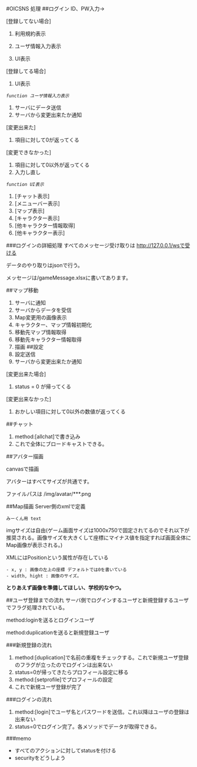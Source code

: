 #OICSNS 処理
##ログイン
ID、PW入力→

[登録してない場合]

1. 利用規約表示

2. ユーザ情報入力表示

3. UI表示

[登録してる場合]

1. UI表示


*`function ユーザ情報入力表示`*

1. サーバにデータ送信
2. サーバから変更出来たか通知

[変更出来た]

1. 項目に対して0が返ってくる

[変更できなかった]

1. 項目に対して0以外が返ってくる
2. 入力し直し


*`function UI表示`*

1. [チャット表示]
2. [メニューバー表示]
3. [マップ表示]
4. [キャラクター表示]
5. [他キャラクター情報取得]
6. [他キャラクター表示]

###ログインの詳細処理
すべてのメッセージ受け取りは http://127.0.0.1/wsで受ける

データのやり取りはjsonで行う。

メッセージは/gameMessage.xlsxに書いてあります。


##マップ移動
1. サーバに通知
2. サーバからデータを受信
3. Map変更用の画像表示
4. キャラクター、マップ情報初期化
5. 移動先マップ情報取得
6. 移動先キャラクター情報取得
7. 描画
##設定
1. 設定送信
2. サーバから変更出来たか通知

[変更出来た場合]

1. status = 0 が帰ってくる

[変更出来なかった]

1. おかしい項目に対して0以外の数値が返ってくる

##チャット
1. method:[allchat]で書き込み
2. これで全体にブロードキャストできる。

##アバター描画

canvasで描画

アバターはすべてサイズが共通です。

ファイルパスは /img/avatar/***.png

##Map描画
Server側のxmlで定義

`みーくん用 text`

imgサイズは自由(ゲーム画面サイズは1000x750で固定されてるのでそれ以下が推奨される。画像サイズを大きくして座標にマイナス値を指定すれば画面全体にMap画像が表示される。)

XMLにはPositionという属性が存在している

	- x, y : 画像の左上の座標 デフォルトでは0を書いている
	- width, hight : 画像のサイズ。

**とりあえず画像を準備してほしい、学校的なやつ。**

##ユーザ登録までの流れ
サーバ側でログインするユーザと新規登録するユーザでフラグ処理されている。

method:loginを送るとログインユーザ

method:duplicationを送ると新規登録ユーザ

###新規登録の流れ

1. method:[duplication]で名前の重複をチェックする。これで新規ユーザ登録のフラグが立ったのでログインは出来ない
2. status=0が帰ってきたらプロフィール設定に移る
3. method:[setprofile]でプロフィールの設定
4. これで新規ユーザ登録が完了

###ログインの流れ 
1. method:[login]でユーザ名とパスワードを送信。これ以降はユーザの登録は出来ない
2. status=0でログイン完了。各メソッドでデータが取得できる。



###memo
- すべてのアクションに対してstatusを付ける
- securityをどうしよう